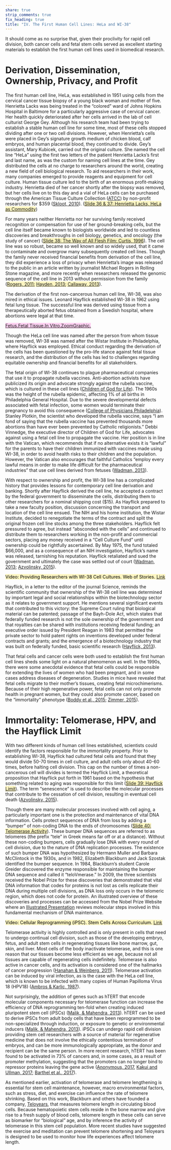 ```yaml
---
share: true
strip_comments: true
fix_heading: true
title: "IV. The First Human Cell Lines: HeLa and WI-38"
---
```

It should come as no surprise that, given their proclivity for rapid cell division, both cancer cells and fetal stem cells served as excellent starting materials to establish the first human cell lines used in biomedical research.

# Derivation, Dissemination, Ownership, Privacy, and Profit

The first human cell line, HeLa, was established in 1951 using cells from the cervical cancer tissue biopsy of a young black woman and mother of five. Henrietta Lacks was being treated in the “colored” ward of Johns Hopkins Hospital in Baltimore for a particularly aggressive case of cervical cancer. Her health quickly deteriorated after her cells arrived in the lab of cell culturist George Gey. Although his research team had been trying to establish a stable human cell line for some time, most of these cells stopped dividing after one or two cell divisions. However, when Henrietta’s cells were placed in Gey’s signature growth medium of chicken blood, calf embryos, and human placental blood, they continued to divide. Gey’s assistant, Mary Kubicek, carried out the original culture. She named the cell line “HeLa” using the first two letters of the patient Henrietta Lacks’s first and last name, as was the custom for naming cell lines at the time. Gey distributed the cells at no charge to researchers around the world, creating a new field of cell biological research. To aid researchers in their work, many companies emerged to provide reagents and equipment for cell culture. Human tissue culture led to the birth of an enormous profit-making industry. Henrietta died of her cancer shortly after the biopsy was removed, but her cells live on to this day and a vial of HeLa cells can be purchased through the American Tissue Culture Collection ([ATCC](http://stemcellcurriculum.org/slidesets.html)) by non-profit researchers for $359 ([Skloot, 2010](http://stemcellcurriculum.org/slidesets.html)). (<mark style="background: #FFF3A3A6;">[Slide 36 & 37: Henrietta Lacks, HeLa as Commodity](http://stemcellcurriculum.org/slidesets.html)</mark>)

For many years neither Henrietta nor her surviving family received recognition or compensation for use of her ground-breaking cells, but the cell line itself became known to biologists worldwide and led to countless discoveries and breakthroughs in cell biology, genetics, and oncology (the study of cancer) (<mark style="background: #FFF3A3A6;">[Slide 38: The Way of All Flesh Film: Curtis, 1996](http://stemcellcurriculum.org/slidesets.html)</mark>). The cell line was so robust, became so well known and so widely used, that it came to contaminate and overgrow many subsequently created cell lines. Though the family never received financial benefits from derivation of the cell line, they did experience a loss of privacy when Henrietta’s image was released to the public in an article written by journalist Michael Rogers in Rolling Stone magazine, and more recently when researchers released the genomic sequence of the cell line in 2013 without permission from the family (<mark style="background: #FFF3A3A6;">[Rogers, 2011](http://www.amazon.com/Finding-Henrietta-Lacks-Michael-Rogers-ebook/dp/B005ED9D06); [Hayden, 2013](http://www.nature.com/news/privacy-loophole-found-in-genetic-databases-1.12237); [Callaway, 2013](http://www.nature.com/news/hela-publication-brews-bioethical-storm-1.12689)</mark>).

The derivation of the first non-cancerous human cell line, WI-38, was also mired in ethical issues. Leonard Hayflick established WI-38 in 1962 using fetal lung tissue. The successful line was derived using tissue from a therapeutically aborted fetus obtained from a Swedish hospital, where abortions were legal at that time.

<mark style="background: #FFB8EBA6;">[Fetus.Fetal Tissue.In Vitro.ZoomGraphic.](http://www.stemcellcurriculum.org/infographics.html)</mark>

Though the HeLa cell line was named after the person from whom tissue was removed, WI-38 was named after the Wistar Institute in Philadelphia, where Hayflick was employed. Ethical conduct regarding the derivation of the cells has been questioned by the pro-life stance against fetal tissue research, and the distribution of the cells has led to challenges regarding equitable ownership and financial benefits for all stakeholders.

The fetal origin of WI-38 continues to plague pharmaceutical companies that use it to propagate rubella vaccines. Anti-abortion activists have publicized its origin and advocate strongly against the rubella vaccine, which is cultured in these cell lines ([Children of God for Life](https://cogforlife.org/2015/09/09/new-aborted-fetal-cell-line-emerges-for-vaccine-production/#more-2726)). The 1960s was the height of the rubella epidemic, affecting 1% of all births in Philadelphia General Hospital. Due to the severe developmental defects associated with fetal infection, some women would terminate their pregnancy to avoid this consequence ([College of Physicians Philadelphia](http://www.historyofvaccines.org/content/articles/human-cell-strains-vaccine-development)). Stanley Plotkin, the scientist who developed the rubella vaccine, says “I am fond of saying that the rubella vaccine has prevented thousands more abortions than have ever been prevented by Catholic religionists.” Debbi Vinnedge, the executive director of Children of God for Life, advocates against using a fetal cell line to propagate the vaccine. Her position is in line with the Vatican, which recommends that if no alternative exists it is “lawful” for the parents to have their children immunized with vaccines made using WI-38, in order to avoid health risks to their children and the population. However, the Vatican also encourages that faithful Catholics “employ every lawful means in order to make life difficult for the pharmaceutical industries” that use cell lines derived from fetuses ([Wadman, 2013](http://www.nature.com/news/medical-research-cell-division-1.13273)).

With respect to ownership and profit, the WI-38 line has a complicated history that provides lessons for contemporary cell line derivation and banking. Shortly after Hayflick derived the cell line, he accepted a contract by the federal government to disseminate the cells, distributing them to other researchers for a nominal shipping cost ($15). As Hayflick prepared to take a new faculty position, discussion concerning the transport and location of the cell line ensued. The NIH and his home institution, the Wistar Institute, decided to renegotiate the terms of the contract and split the original frozen cell line stocks among the three stakeholders. Hayflick felt pressured to agree, but instead “absconded with the cells” and continued to distribute them to researchers working in the non-profit and commercial sectors, placing any money received in a “Cell Culture Fund” until ownership could be rightfully ascertained. By May 1975, the fund totaled $66,000, and as a consequence of an NIH investigation, Hayflick’s name was released, tarnishing his reputation. Hayflick retaliated and sued the government and ultimately the case was settled out of court ([Wadman, 2013](http://www.nature.com/news/medical-research-cell-division-1.13273); [Azvolinsky, 2015](http://www.the-scientist.com/?articles.view/articleNo/42256/title/Of-Cells-and-Limits/)).

<mark style="background: #FFF3A3A6;">Video: Providing Researchers with WI-38 Cell Cultures. Web of Stories. [Link](http://www.webofstories.com/play/leonard.hayflick/170;jsessionid=6FAF7721DF87DF263CFA884B8F8A333F)</mark>

Hayflick, in a letter to the editor of the journal Science, reminds the scientific community that ownership of the WI-38 cell line was determined by important legal and social relationships within the biotechnology sector as it relates to government support. He mentions several significant events that contributed to this victory: the Supreme Court ruling that biological material can be patented; passage of the Bayh-Dole Act, which states that federally funded research is not the sole ownership of the government and that royalties can be shared with institutions receiving federal funding; an executive order issued by President Reagan in 1983 that permitted the private sector to hold patent rights on inventions developed under federal contracts and grants; and the emergence of a biotechnology industry that was built on federally funded, basic scientific research ([Hayflick, 2013](http://science.sciencemag.org/content/337/6100/1292.1)).

That fetal cells and cancer cells were both used to establish the first human cell lines sheds some light on a natural phenomenon as well. In the 1990s, there were some anecdotal evidence that fetal cells could be responsible for extending the lives of women who had been pregnant, and in some cases address diseases of degeneration. Studies in mice have revealed that fetal cells migrate to their mother’s tissues, creating fetal microchimerisms. Because of their high regenerative power, fetal cells can not only promote health in pregnant women, but they could also promote cancer, based on the “immortality” phenotype ([Boddy et al., 2015](http://www.ncbi.nlm.nih.gov/pubmed/26316378); [Zimmer, 2015](http://www.nytimes.com/2015/09/15/science/a-pregnancy-souvenir-cells-that-are-not-your-own.html)).

# Immortality: Telomerase, HPV, and the Hayflick Limit

With two different kinds of human cell lines established, scientists could identify the factors responsible for the immortality property. Prior to establishing WI-38, Hayflick had cultured fetal cells and found that they would divide 50-70 times in cell culture, and adult cells only about 40-60 times, before halting cell division. This cap on the number of times a non-cancerous cell will divides is termed the Hayflick Limit, a theoretical proposition that Hayflick put forth in 1961 based on the hypothesis that something related to aging was responsible for this limit (<mark style="background: #FFF3A3A6;">[Slide 39: Hayflick Limit](http://stemcellcurriculum.org/slidesets.html)</mark>). The term “senescence” is used to describe the molecular processes that contribute to the cessation of cell division, resulting in eventual cell death ([Azvolinsky, 2015](http://www.the-scientist.com/?articles.view/articleNo/42256/title/Of-Cells-and-Limits/)).

Though there are many molecular processes involved with cell aging, a particularly important one is the protection and maintenance of vital DNA information. Cells protect sequences of DNA from loss by adding a “bumper” of non-coding DNA to the ends of chromosomes (<mark style="background: #FFF3A3A6;">[Slide 40: Telomerase Activity](http://stemcellcurriculum.org/slidesets.html)</mark>). These bumper DNA sequences are referred to as telomeres (the prefix “tele” in Greek means far off or at a distance). Without these non-coding bumpers, cells gradually lose DNA with every round of cell division, due to the nature of DNA replication processes. The existence of such bumper DNA was hypothesized by Hermann Muller and Barbara McClintock in the 1930s, and in 1982, Elizabeth Blackburn and Jack Szostak identified the bumper sequence. In 1984, Blackburn’s student Carole Greider discovered the enzyme responsible for maintaining the bumper DNA sequence and called it “teloVmerase.” In 2009, the three scientists received the Nobel Prize for these discoveries that demonstrated that vital DNA information that codes for proteins is not lost as cells replicate their DNA during multiple cell divisions, as DNA loss only occurs in the telomeric region, which does not code for protein. An illustrated overview of these discoveries and processes can be accessed from the Nobel Prize Website where an [Illustrated Presentation](http://www.nobelprize.org/nobel_prizes/medicine/laureates/2009/illpres.html) reviews molecular steps involved in this fundamental mechanism of DNA maintenance.

<mark style="background: #FFF3A3A6;">Video: Cellular Reprogramming (iPSC). Stem Cells Across Curriculum. [Link](http://stemcellcurriculum.org/video_cellular-reprogramming.html)</mark>

Telomerase activity is highly controlled and is only present in cells that need to undergo continual cell division, such as those of the developing embryo, fetus, and adult stem cells in regenerating tissues like bone marrow, gut, skin, and liver. Most cells of the body inactivate telomerase, and this is one reason that our tissues become less efficient as we age, because not all tissues are capable of regenerating cells indefinitely. Telomerase is also active in cancer cells, and its activation is considered one of the hallmarks of cancer progression ([Hanahan & Weinberg, 2011](<http://www.cell.com/abstract/S0092-8674(11)00127-9>)). Telomerase activation can be induced by viral infection, as is the case with the HeLa cell line, which is known to be infected with many copies of Human Papilloma Virus 18 (HPV18) ([Ambros & Karlic, 1987](http://www.ncbi.nlm.nih.gov/pubmed/2824333)).

Not surprisingly, the addition of genes such as hTERT that encode molecular components necessary for telomerase function can increase the efficiency of DNA reprogramming ten-fold when creating induced pluripotent stem cell (iPSCs) ([Malik, & Mahendra, 2013](http://www.ncbi.nlm.nih.gov/pmc/articles/PMC4176696/)). hTERT can be used to derive iPSCs from adult body cells that have been reprogrammed to be non-specialized through induction, or exposure to genetic or environmental inducers ([Malik, & Mahendra, 2013](http://www.ncbi.nlm.nih.gov/pmc/articles/PMC4176696/)). iPSCs can undergo rapid cell division providing stem cell researchers with a source of material for regenerative medicine that does not involve the ethically contentious termination of embryos, and can be more immunologically appropriate, as the donor and recipient can be the same person. In more recent research, hTERT has been found to be activated in 73% of cancers and, in some cases, as a result of promoter methylation, suggesting that the promoters can no longer bind to repressor proteins leaving the gene active ([Anonymous, 2017](http://www.medicalnewstoday.com/releases/315584.php), [Kakui and Ullman, 2017](http://science.sciencemag.org/content/356/6344/1233.full); [Barthel et al., 2017](http://www.nature.com/ng/journal/v49/n3/full/ng.3781.html)).

As mentioned earlier, activation of telomerase and telomere lengthening is essential for stem cell maintenance, however, macro environmental factors, such as stress, diet, and exercise can influence the rate of telomere shrinking. Based on this work, Blackburn and others have founded a company, [Teloyears](https://www.teloyears.com/home/index.html), that measures telomere length in circulating blood cells. Because hematopoietic stem cells reside in the bone marrow and give rise to a fresh supply of blood cells, telomere length in these cells can serve as biomarker for “biological” age, and by inference the activity of telomerase in this stem cell population. More recent studies have suggested the exercise and meditation can prevent telomere shortening and Teloyears is designed to be used to monitor how life experiences affect telomere length.
